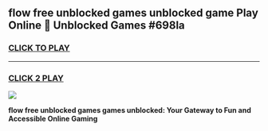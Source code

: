 
## flow free unblocked games unblocked game Play Online 👋 Unblocked Games #698la
<h3>
<a href="https://premium.freeplayer.one?title=flow_free_unblocked_games&ref=21F">CLICK TO PLAY</a></h3>
<hr>

<h3>
<a href="https://premium.freeplayer.one?title=flow_free_unblocked_games&ref=21F">CLICK 2 PLAY</a>
  
</h3>

<a href="https://premium.freeplayer.one?title=flow_free_unblocked_games&ref=21F/"><img src="https://clearcache.store/games.png"></a>


**flow free unblocked games games unblocked: Your Gateway to Fun and Accessible Online Gaming**
